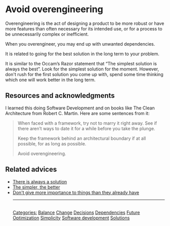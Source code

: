 # Avoid overengineering

Overengineering is the act of designing a product to be more robust or have more features than often necessary for its intended use, or for a process to be unnecessarily complex or inefficient.

When you overengineer, you may end up with unwanted dependencies.

It is related to going for the best solution in the long term to your problem.

It is similar to the Occam’s Razor statement that “The simplest solution is always the best”. Look for the simplest solution for the moment. However, don't rush for the first solution you come up with, spend some time thinking which one will work better in the long term.

## Resources and acknowledgments

I learned this doing Software Development and on books like The Clean Architecture from Robert C. Martin. Here are some sentences from it:

> When faced with a framework, try not to marry it right away. See if there aren’t ways to date it for a while before you take the plunge.
>
> Keep the framework behind an architectural boundary if at all possible, for as long as possible.
>
> Avoid overengineering.

## Related advices

- [There is always a solution](There%20is%20always%20a%20solution/index.md)
- [The simpler, the better](The%20simpler,%20the%20better/index.md)
- [Don't give more importance to things than they already have](Don't%20give%20more%20importance%20to%20things%20than%20they%20already%20have/index.md)<hr/><br/>[Categories:](Categories/index.md) [Balance](Categories/Balance.md) [Change](Categories/Change.md) [Decisions](Categories/Decisions.md) [Dependencies](Categories/Dependencies.md) [Future](Categories/Future.md) [Optimization](Categories/Optimization.md) [Simplicity](Categories/Simplicity.md) [Software development](Categories/Software%20development.md) [Solutions](Categories/Solutions.md)